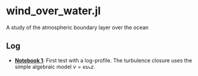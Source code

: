 # wind_over_water.jl
A study of the atmospheric boundary layer over the ocean

## Log

- [__Notebook 1__](https://github.com/robot144/wind_over_water.jl/blob/main/wind_profile_01.ipynb): First test with a log-profile. The turbulence closure uses the simple algebraic model $\nu=\kappa u_{*} z$.
